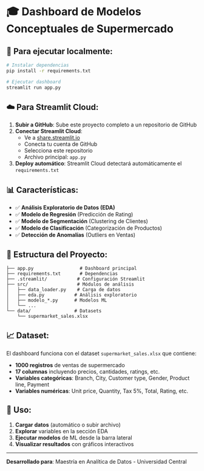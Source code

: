 # 🎓 Dashboard de Modelos Conceptuales de Supermercado

## 🚀 Para ejecutar localmente:

```bash
# Instalar dependencias
pip install -r requirements.txt

# Ejecutar dashboard
streamlit run app.py
```

## ☁️ Para Streamlit Cloud:

1. **Subir a GitHub**: Sube este proyecto completo a un repositorio de GitHub
2. **Conectar Streamlit Cloud**: 
   - Ve a [share.streamlit.io](https://share.streamlit.io)
   - Conecta tu cuenta de GitHub
   - Selecciona este repositorio
   - Archivo principal: `app.py`
3. **Deploy automático**: Streamlit Cloud detectará automáticamente el `requirements.txt`

## 📊 Características:

- ✅ **Análisis Exploratorio de Datos (EDA)**
- ✅ **Modelo de Regresión** (Predicción de Rating)
- ✅ **Modelo de Segmentación** (Clustering de Clientes)
- ✅ **Modelo de Clasificación** (Categorización de Productos)
- ✅ **Detección de Anomalías** (Outliers en Ventas)

## 🔧 Estructura del Proyecto:

```
├── app.py                 # Dashboard principal
├── requirements.txt       # Dependencias
├── .streamlit/           # Configuración Streamlit
├── src/                  # Módulos de análisis
│   ├── data_loader.py    # Carga de datos
│   ├── eda.py           # Análisis exploratorio
│   ├── modelo_*.py      # Modelos ML
│   └── ...
└── data/                # Datasets
    └── supermarket_sales.xlsx
```

## 📈 Dataset:

El dashboard funciona con el dataset `supermarket_sales.xlsx` que contiene:
- **1000 registros** de ventas de supermercado
- **17 columnas** incluyendo precios, cantidades, ratings, etc.
- **Variables categóricas**: Branch, City, Customer type, Gender, Product line, Payment
- **Variables numéricas**: Unit price, Quantity, Tax 5%, Total, Rating, etc.

## 🎯 Uso:

1. **Cargar datos** (automático o subir archivo)
2. **Explorar** variables en la sección EDA
3. **Ejecutar modelos** de ML desde la barra lateral
4. **Visualizar resultados** con gráficos interactivos

---
**Desarrollado para**: Maestría en Analítica de Datos - Universidad Central
